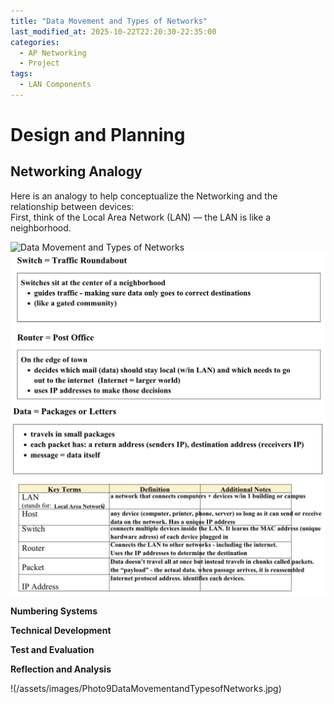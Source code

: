```yaml
---
title: "Data Movement and Types of Networks"
last_modified_at: 2025-10-22T22:20:30-22:35:00
categories:
  - AP Networking
  - Project
tags:
  - LAN Components
---
```


# Design and Planning

## Networking Analogy

Here is an analogy to help conceptualize the Networking and the relationship between devices:  
First, think of the Local Area Network (LAN) — the LAN is like a neighborhood.

![Data Movement and Types of Networks](/Documents/GitHub/Black-Scarlett-AP-Networking-Portfolio/assets/images/Photo9DataMovementandTypesofNetworks.jpg)
![Data Movement and Types of Networks](assets/images/Photo10DataMovementandTypesofNetworks.jpg)
![Data Movement and Types of Networks](assets/images/Photo11DataMovementandTypesofNetworks.jpg)
![Data Movement and Types of Networks](assets/images/Photo12DataMovementandTypesofNetworks.jpg)


**Numbering Systems**

**Technical Development**

**Test and Evaluation**

**Reflection and Analysis**

!(/assets/images/Photo9DataMovementandTypesofNetworks.jpg)
